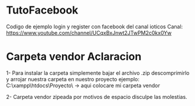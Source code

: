 # TutoFacebook

Codigo de ejemplo login y register con facebook del canal ioticos
Canal: https://www.youtube.com/channel/UCqxBxJnwt2JTwPM2c0kx0Yw                                                                                                                                                           
# Carpeta vendor Aclaracion 
1- Para instalar la carpeta simplemente bajar el archivo .zip descomprimirlo y arrojar nuestra carpeta en nuestro proyecto 
ejemplo: 
C:\xampp\htdocs\Proyecto\ -> aqui colocare mi carpeta vendor

2- Carpeta vendor zipeada por motivos de espacio disculpe las molestias.
